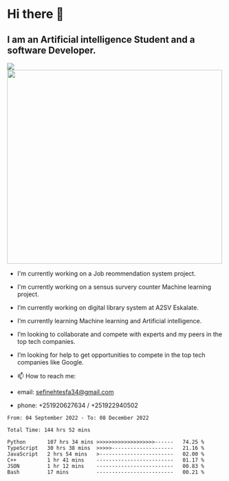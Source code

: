 # Hi there 👋
## I am an Artificial intelligence Student and a software Developer.
<img src = "https://github-readme-stats.vercel.app/api?username=sefinehtesfa34&&show_icons=true&title_color=ffffff&icon_color=bb2acf&text_color=daf7dc&bg_color=151515"/>
<img src="https://wakatime.com/share/@sefinehtesfa34/ae9674e3-b462-4438-9120-52fc3d0ffbbb.png" width ="500" height = "450"/>

- I'm currently working on a Job reommendation system project.
- I'm currently working on a sensus survery counter Machine learning project.
-  I’m currently working on digital library system at A2SV Eskalate.
-  I’m currently learning Machine learning and Artificial intelligence.
-  I’m looking to collaborate and compete with experts and my peers in the top tech companies.
-  I’m looking for help to get opportunities to compete in the top tech companies like Google.

- 📫 How to reach me: 
- email: sefinehtesfa34@gmail.com
- phone: +251920627634 / +251922940502
<!--START_SECTION:waka-->

```text
From: 04 September 2022 - To: 08 December 2022

Total Time: 144 hrs 52 mins

Python       107 hrs 34 mins >>>>>>>>>>>>>>>>>>>------   74.25 %
TypeScript   30 hrs 38 mins  >>>>>--------------------   21.16 %
JavaScript   2 hrs 54 mins   >------------------------   02.00 %
C++          1 hr 41 mins    -------------------------   01.17 %
JSON         1 hr 12 mins    -------------------------   00.83 %
Bash         17 mins         -------------------------   00.21 %
```

<!--END_SECTION:waka-->
